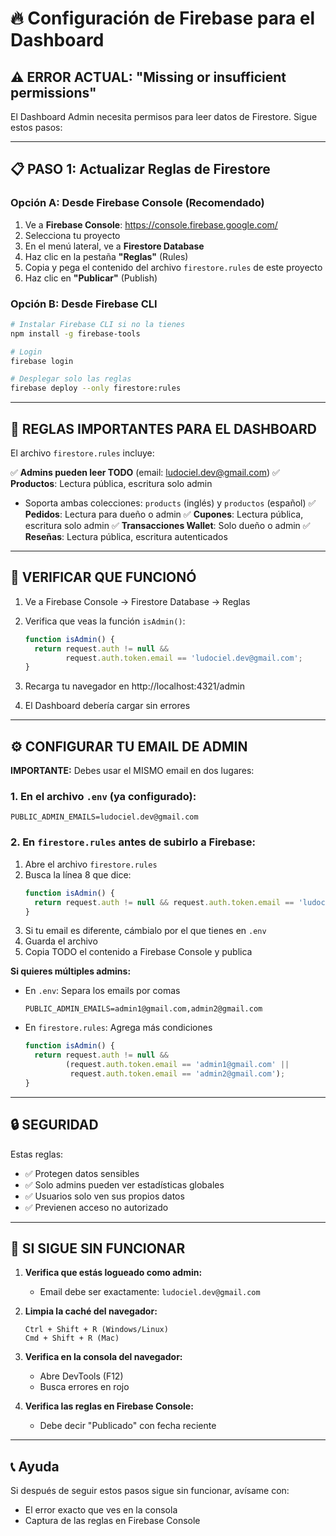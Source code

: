 # 🔥 Configuración de Firebase para el Dashboard

## ⚠️ ERROR ACTUAL: "Missing or insufficient permissions"

El Dashboard Admin necesita permisos para leer datos de Firestore. Sigue estos pasos:

---

## 📋 PASO 1: Actualizar Reglas de Firestore

### **Opción A: Desde Firebase Console (Recomendado)**

1. Ve a **Firebase Console**: https://console.firebase.google.com/
2. Selecciona tu proyecto
3. En el menú lateral, ve a **Firestore Database**
4. Haz clic en la pestaña **"Reglas"** (Rules)
5. Copia y pega el contenido del archivo `firestore.rules` de este proyecto
6. Haz clic en **"Publicar"** (Publish)

### **Opción B: Desde Firebase CLI**

```bash
# Instalar Firebase CLI si no la tienes
npm install -g firebase-tools

# Login
firebase login

# Desplegar solo las reglas
firebase deploy --only firestore:rules
```

---

## 🔑 REGLAS IMPORTANTES PARA EL DASHBOARD

El archivo `firestore.rules` incluye:

✅ **Admins pueden leer TODO** (email: ludociel.dev@gmail.com)
✅ **Productos**: Lectura pública, escritura solo admin
   - Soporta ambas colecciones: `products` (inglés) y `productos` (español)
✅ **Pedidos**: Lectura para dueño o admin
✅ **Cupones**: Lectura pública, escritura solo admin
✅ **Transacciones Wallet**: Solo dueño o admin
✅ **Reseñas**: Lectura pública, escritura autenticados

---

## 🎯 VERIFICAR QUE FUNCIONÓ

1. Ve a Firebase Console → Firestore Database → Reglas
2. Verifica que veas la función `isAdmin()`:
   ```javascript
   function isAdmin() {
     return request.auth != null &&
            request.auth.token.email == 'ludociel.dev@gmail.com';
   }
   ```

3. Recarga tu navegador en http://localhost:4321/admin
4. El Dashboard debería cargar sin errores

---

## ⚙️ CONFIGURAR TU EMAIL DE ADMIN

**IMPORTANTE:** Debes usar el MISMO email en dos lugares:

### 1. En el archivo `.env` (ya configurado):
```env
PUBLIC_ADMIN_EMAILS=ludociel.dev@gmail.com
```

### 2. En `firestore.rules` antes de subirlo a Firebase:

1. Abre el archivo `firestore.rules`
2. Busca la línea 8 que dice:
   ```javascript
   function isAdmin() {
     return request.auth != null && request.auth.token.email == 'ludociel.dev@gmail.com';
   }
   ```
3. Si tu email es diferente, cámbialo por el que tienes en `.env`
4. Guarda el archivo
5. Copia TODO el contenido a Firebase Console y publica

**Si quieres múltiples admins:**
- En `.env`: Separa los emails por comas
  ```
  PUBLIC_ADMIN_EMAILS=admin1@gmail.com,admin2@gmail.com
  ```
- En `firestore.rules`: Agrega más condiciones
  ```javascript
  function isAdmin() {
    return request.auth != null &&
           (request.auth.token.email == 'admin1@gmail.com' ||
            request.auth.token.email == 'admin2@gmail.com');
  }
  ```

---

## 🔒 SEGURIDAD

Estas reglas:
- ✅ Protegen datos sensibles
- ✅ Solo admins pueden ver estadísticas globales
- ✅ Usuarios solo ven sus propios datos
- ✅ Previenen acceso no autorizado

---

## 🐛 SI SIGUE SIN FUNCIONAR

1. **Verifica que estás logueado como admin:**
   - Email debe ser exactamente: `ludociel.dev@gmail.com`

2. **Limpia la caché del navegador:**
   ```
   Ctrl + Shift + R (Windows/Linux)
   Cmd + Shift + R (Mac)
   ```

3. **Verifica en la consola del navegador:**
   - Abre DevTools (F12)
   - Busca errores en rojo

4. **Verifica las reglas en Firebase Console:**
   - Debe decir "Publicado" con fecha reciente

---

## 📞 Ayuda

Si después de seguir estos pasos sigue sin funcionar, avísame con:
- El error exacto que ves en la consola
- Captura de las reglas en Firebase Console
